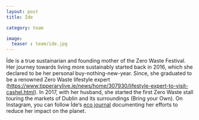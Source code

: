 ```yaml
---
layout: post
title: Íde

category: team

image:
  teaser : team/ide.jpg
---
```


Íde is a true sustainarian and founding mother of the Zero Waste Festival. Her journey towards living more sustainably started back in 2016, which she declared to be her personal buy-nothing-new-year. Since, she graduated to be a renowned Zero Waste lifestyle expert (https://www.tipperarylive.ie/news/home/307930/lifestyle-expert-to-visit-cashel.html). In 2017, with her husband, she started the first Zero Waste stall touring the markets of Dublin and its surroundings (Bring your Own). On Instagram, you can follow Íde‘s [eco journal](https://www.instagram.com/itseasyifyouwantto/) documenting her efforts to reduce her impact on the planet. 
